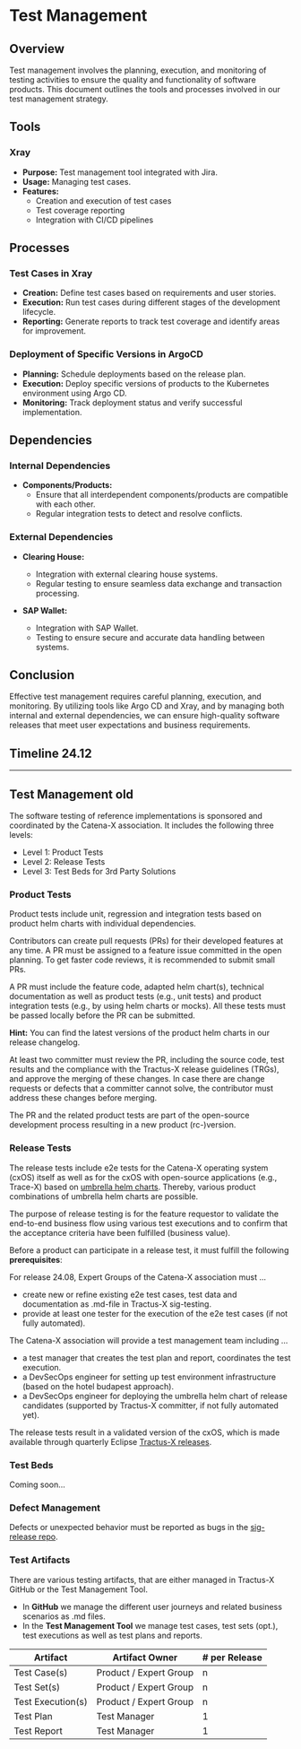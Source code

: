 # Test Management

## Overview

Test management involves the planning, execution, and monitoring of testing activities to ensure the quality and
functionality of software products. This document outlines the tools and processes involved in our test management
strategy.

## Tools

### Xray

- **Purpose:** Test management tool integrated with Jira.
- **Usage:** Managing test cases.
- **Features:**
  - Creation and execution of test cases
  - Test coverage reporting
  - Integration with CI/CD pipelines

## Processes

### Test Cases in Xray

- **Creation:** Define test cases based on requirements and user stories.
- **Execution:** Run test cases during different stages of the development lifecycle.
- **Reporting:** Generate reports to track test coverage and identify areas for improvement.

### Deployment of Specific Versions in ArgoCD

- **Planning:** Schedule deployments based on the release plan.
- **Execution:** Deploy specific versions of products to the Kubernetes environment using Argo CD.
- **Monitoring:** Track deployment status and verify successful implementation.

## Dependencies

### Internal Dependencies

- **Components/Products:**
  - Ensure that all interdependent components/products are compatible with each other.
  - Regular integration tests to detect and resolve conflicts.

### External Dependencies

- **Clearing House:**
  - Integration with external clearing house systems.
  - Regular testing to ensure seamless data exchange and transaction processing.

- **SAP Wallet:**
  - Integration with SAP Wallet.
  - Testing to ensure secure and accurate data handling between systems.

## Conclusion

Effective test management requires careful planning, execution, and monitoring. By utilizing tools like Argo CD and Xray, and by managing both internal and external dependencies, we can ensure high-quality software releases that meet user expectations and business requirements.

## Timeline 24.12

-------------------------------------------

## Test Management old

The software testing of reference implementations is sponsored and coordinated by the Catena-X association. It includes the following three levels:

- Level 1: Product Tests
- Level 2: Release Tests
- Level 3: Test Beds for 3rd Party Solutions

### Product Tests

Product tests include unit, regression and integration tests based on product helm charts with individual dependencies.  

Contributors can create pull requests (PRs) for their developed features at any time. A PR must be assigned to a feature issue committed in the open planning. To get faster code reviews, it is recommended to submit small PRs.

A PR must include the feature code, adapted helm chart(s), technical documentation as well as product tests (e.g., unit tests) and product integration tests (e.g., by using helm charts or mocks). All these tests must be passed locally before the PR can be submitted.

**Hint:** You can find the latest versions of the product helm charts in our release changelog.

At least two committer must review the PR, including the source code, test results and the compliance with the Tractus-X release guidelines (TRGs), and approve the merging of these changes. In case there are change requests or defects that a committer cannot solve, the contributor must address these changes before merging.

The PR and the related product tests are part of the open-source development process resulting in a new product (rc-)version.

### Release Tests

The release tests include e2e tests for the Catena-X operating system (cxOS) itself as well as for the cxOS with open-source applications (e.g., Trace-X) based on [umbrella helm charts](https://github.com/eclipse-tractusx/tractus-x-umbrella). Thereby, various product combinations of umbrella helm charts are possible.

The purpose of release testing is for the feature requestor to validate the end-to-end business flow using various test executions and to confirm that the acceptance criteria have been fulfilled (business value).

Before a product can participate in a release test, it must fulfill the following **prerequisites**:

For release 24.08, Expert Groups of the Catena-X association must ...

- create new or refine existing e2e test cases, test data and documentation as .md-file in Tractus-X sig-testing.
- provide at least one tester for the execution of the e2e test cases (if not fully automated).

The Catena-X association will provide a test management team including ...

- a test manager that creates the test plan and report, coordinates the test execution.
- a DevSecOps engineer for setting up test environment infrastructure (based on the hotel budapest approach).
- a DevSecOps engineer for deploying the umbrella helm chart of release candidates (supported by Tractus-X committer, if not fully automated yet).

The release tests result in a validated version of the cxOS, which is made available through quarterly Eclipse [Tractus-X releases](https://projects.eclipse.org/projects/automotive.tractusx).

### Test Beds

Coming soon...

### Defect Management

Defects or unexpected behavior must be reported as bugs in the [sig-release repo](https://github.com/eclipse-tractusx/sig-release/issues/new/choose).

### Test Artifacts

There are various testing artifacts, that are either managed in Tractus-X GitHub or the Test Management Tool.

- In **GitHub** we manage the different user journeys and related business scenarios as .md files.
- In the **Test Management Tool** we manage test cases, test sets (opt.), test executions as well as test plans and reports.

| Artifact          | Artifact Owner          | \# per Release |
| ----------------- | ----------------------- | -------------- |
| Test Case(s)      | Product / Expert Group  | n              |
| Test Set(s)       | Product / Expert Group  | n              |
| Test Execution(s) | Product / Expert Group  | n              |
| Test Plan         | Test Manager            | 1              |
| Test Report       | Test Manager            | 1              |
